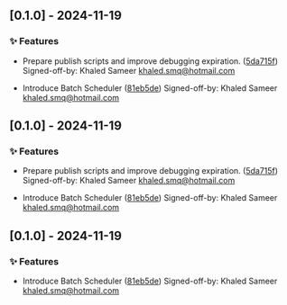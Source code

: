 
## 
## [0.1.0] - 2024-11-19

### ✨ Features

- Prepare publish scripts and improve debugging expiration. ([5da715f](https://github.com/KhaledSMQ/avati/commits/5da715f))
  Signed-off-by: Khaled Sameer <khaled.smq@hotmail.com>

- Introduce Batch Scheduler ([81eb5de](https://github.com/KhaledSMQ/avati/commits/81eb5de))
  Signed-off-by: Khaled Sameer <khaled.smq@hotmail.com>
## 
## [0.1.0] - 2024-11-19

### ✨ Features

- Prepare publish scripts and improve debugging expiration. ([5da715f](https://github.com/KhaledSMQ/avati/commits/5da715f))
  Signed-off-by: Khaled Sameer <khaled.smq@hotmail.com>

- Introduce Batch Scheduler ([81eb5de](https://github.com/KhaledSMQ/avati/commits/81eb5de))
  Signed-off-by: Khaled Sameer <khaled.smq@hotmail.com>
## 
## [0.1.0] - 2024-11-19

### ✨ Features

- Introduce Batch Scheduler ([81eb5de](https://github.com/KhaledSMQ/avati/commits/81eb5de))
  Signed-off-by: Khaled Sameer <khaled.smq@hotmail.com>